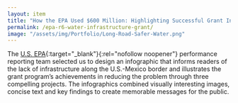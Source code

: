 ```yaml
---
layout: item
title: "How the EPA Used $600 Million: Highlighting Successful Grant Initiatives"
permalink: /epa-r6-water-infrastructure-grant/
image: "/assets/img/Portfolio/Long-Road-Safer-Water.png"
---
```

The [U.S. EPA](https://www.epa.gov/){:target="_blank"}{:rel="nofollow noopener"} performance reporting team selected us to design an infographic that informs readers of the lack of infrastructure along the U.S.-Mexico border and illustrates the grant program’s achievements in reducing the problem through three compelling projects. The infographics combined visually interesting images, concise text and key findings to create memorable messages for the public.
